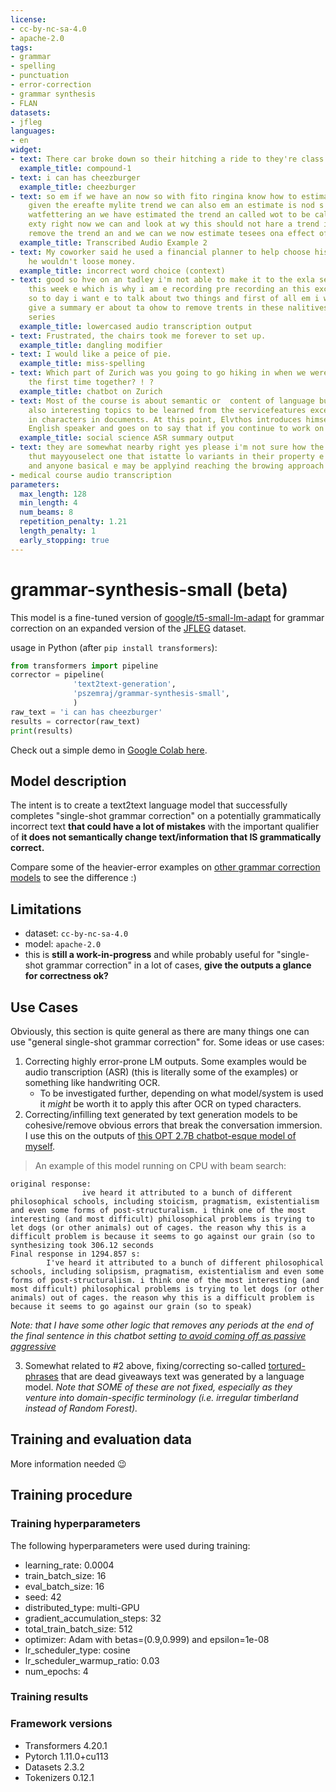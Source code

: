 ```yaml
---
license:
- cc-by-nc-sa-4.0
- apache-2.0
tags:
- grammar
- spelling
- punctuation
- error-correction
- grammar synthesis
- FLAN
datasets:
- jfleg
languages:
- en
widget:
- text: There car broke down so their hitching a ride to they're class.
  example_title: compound-1
- text: i can has cheezburger
  example_title: cheezburger
- text: so em if we have an now so with fito ringina know how to estimate the tren
    given the ereafte mylite trend we can also em an estimate is nod s i again tort
    watfettering an we have estimated the trend an called wot to be called sthat of
    exty right now we can and look at wy this should not hare a trend i becan we just
    remove the trend an and we can we now estimate tesees ona effect of them exty
  example_title: Transcribed Audio Example 2
- text: My coworker said he used a financial planner to help choose his stocks so
    he wouldn't loose money.
  example_title: incorrect word choice (context)
- text: good so hve on an tadley i'm not able to make it to the exla session on monday
    this week e which is why i am e recording pre recording an this excelleision and
    so to day i want e to talk about two things and first of all em i wont em wene
    give a summary er about ta ohow to remove trents in these nalitives from time
    series
  example_title: lowercased audio transcription output
- text: Frustrated, the chairs took me forever to set up.
  example_title: dangling modifier
- text: I would like a peice of pie.
  example_title: miss-spelling
- text: Which part of Zurich was you going to go hiking in when we were there for
    the first time together? ! ?
  example_title: chatbot on Zurich
- text: Most of the course is about semantic or  content of language but there are
    also interesting topics to be learned from the servicefeatures except statistics
    in characters in documents. At this point, Elvthos introduces himself as his native
    English speaker and goes on to say that if you continue to work on social scnce,
  example_title: social science ASR summary output
- text: they are somewhat nearby right yes please i'm not sure how the innish is tepen
    thut mayyouselect one that istatte lo variants in their property e ere interested
    and anyone basical e may be applyind reaching the browing approach were
- medical course audio transcription
parameters:
  max_length: 128
  min_length: 4
  num_beams: 8
  repetition_penalty: 1.21
  length_penalty: 1
  early_stopping: true
---
```


# grammar-synthesis-small (beta)

This model is a fine-tuned version of [google/t5-small-lm-adapt](https://huggingface.co/google/t5-small-lm-adapt) for grammar correction on an expanded version of the [JFLEG](https://paperswithcode.com/dataset/jfleg) dataset.

usage in Python (after `pip install transformers`):

```python
from transformers import pipeline
corrector = pipeline(
              'text2text-generation',
              'pszemraj/grammar-synthesis-small',
              )
raw_text = 'i can has cheezburger'
results = corrector(raw_text)
print(results)
```

Check out a simple demo in [Google Colab here](https://colab.research.google.com/gist/pszemraj/06fac5b608889e258229a659cc53485f/demo-for-grammar-synthesis-small.ipynb).

## Model description

The intent is to create a text2text language model that successfully completes "single-shot grammar correction" on a potentially grammatically incorrect text **that could have a lot of mistakes** with the important qualifier of **it does not semantically change text/information that IS grammatically correct.**

Compare some of the heavier-error examples on [other grammar correction models](https://huggingface.co/models?dataset=dataset:jfleg) to see the difference :)

## Limitations

- dataset: `cc-by-nc-sa-4.0`
- model: `apache-2.0`
- this is **still a work-in-progress** and while probably useful for "single-shot grammar correction" in a lot of cases, **give the outputs a glance for correctness ok?**

## Use Cases

Obviously, this section is quite general as there are many things one can use "general single-shot grammar correction" for. Some ideas or use cases:

1. Correcting highly error-prone LM outputs. Some examples would be audio transcription (ASR) (this is literally some of the examples) or something like handwriting OCR. 
    - To be investigated further, depending on what model/system is used it _might_ be worth it to apply this after OCR on typed characters. 
2. Correcting/infilling text generated by text generation models to be cohesive/remove obvious errors that break the conversation immersion. I use this on the outputs of [this OPT 2.7B chatbot-esque model of myself](https://huggingface.co/pszemraj/opt-peter-2.7B).
  > An example of this model running on CPU with beam search:
  
```
original response:
                ive heard it attributed to a bunch of different philosophical schools, including stoicism, pragmatism, existentialism and even some forms of post-structuralism. i think one of the most interesting (and most difficult) philosophical problems is trying to let dogs (or other animals) out of cages. the reason why this is a difficult problem is because it seems to go against our grain (so to
synthesizing took 306.12 seconds
Final response in 1294.857 s:
        I've heard it attributed to a bunch of different philosophical schools, including solipsism, pragmatism, existentialism and even some forms of post-structuralism. i think one of the most interesting (and most difficult) philosophical problems is trying to let dogs (or other animals) out of cages. the reason why this is a difficult problem is because it seems to go against our grain (so to speak)
```
  _Note: that I have some other logic that removes any periods at the end of the final sentence in this chatbot setting [to avoid coming off as passive aggressive](https://www.npr.org/2020/09/05/909969004/before-texting-your-kid-make-sure-to-double-check-your-punctuation)_
  
3. Somewhat related to #2 above, fixing/correcting so-called [tortured-phrases](https://arxiv.org/abs/2107.06751) that are dead giveaways text was generated by a language model. _Note that _SOME_ of these are not fixed, especially as they venture into domain-specific terminology (i.e. irregular timberland instead of Random Forest)._


## Training and evaluation data

More information needed 😉

## Training procedure

### Training hyperparameters

The following hyperparameters were used during training:
- learning_rate: 0.0004
- train_batch_size: 16
- eval_batch_size: 16
- seed: 42
- distributed_type: multi-GPU
- gradient_accumulation_steps: 32
- total_train_batch_size: 512
- optimizer: Adam with betas=(0.9,0.999) and epsilon=1e-08
- lr_scheduler_type: cosine
- lr_scheduler_warmup_ratio: 0.03
- num_epochs: 4

### Training results



### Framework versions

- Transformers 4.20.1
- Pytorch 1.11.0+cu113
- Datasets 2.3.2
- Tokenizers 0.12.1
